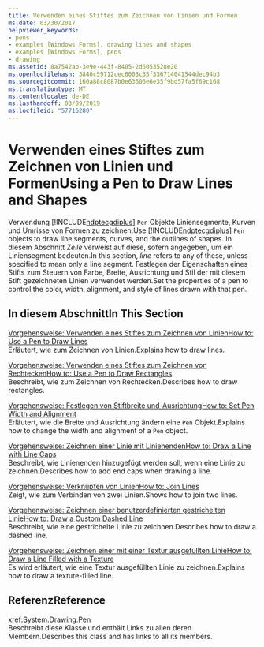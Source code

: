 ```yaml
---
title: Verwenden eines Stiftes zum Zeichnen von Linien und Formen
ms.date: 03/30/2017
helpviewer_keywords:
- pens
- examples [Windows Forms], drawing lines and shapes
- examples [Windows Forms], pens
- drawing
ms.assetid: 8a7542ab-3e9e-443f-8405-2d6053528e20
ms.openlocfilehash: 3846c59712cec6003c35f336714041544dec94b3
ms.sourcegitcommit: 160a88c8087b0e63606e6e35f9bd57fa5f69c168
ms.translationtype: MT
ms.contentlocale: de-DE
ms.lasthandoff: 03/09/2019
ms.locfileid: "57716280"
---
```

# <a name="using-a-pen-to-draw-lines-and-shapes"></a><span data-ttu-id="398c9-102">Verwenden eines Stiftes zum Zeichnen von Linien und Formen</span><span class="sxs-lookup"><span data-stu-id="398c9-102">Using a Pen to Draw Lines and Shapes</span></span>
<span data-ttu-id="398c9-103">Verwendung [!INCLUDE[ndptecgdiplus](../../../../includes/ndptecgdiplus-md.md)] `Pen` Objekte Liniensegmente, Kurven und Umrisse von Formen zu zeichnen.</span><span class="sxs-lookup"><span data-stu-id="398c9-103">Use [!INCLUDE[ndptecgdiplus](../../../../includes/ndptecgdiplus-md.md)] `Pen` objects to draw line segments, curves, and the outlines of shapes.</span></span> <span data-ttu-id="398c9-104">In diesem Abschnitt *Zeile* verweist auf diese, sofern angegeben, um ein Liniensegment bedeuten.</span><span class="sxs-lookup"><span data-stu-id="398c9-104">In this section, *line* refers to any of these, unless specified to mean only a line segment.</span></span> <span data-ttu-id="398c9-105">Festlegen der Eigenschaften eines Stifts zum Steuern von Farbe, Breite, Ausrichtung und Stil der mit diesem Stift gezeichneten Linien verwendet werden.</span><span class="sxs-lookup"><span data-stu-id="398c9-105">Set the properties of a pen to control the color, width, alignment, and style of lines drawn with that pen.</span></span>  
  
## <a name="in-this-section"></a><span data-ttu-id="398c9-106">In diesem Abschnitt</span><span class="sxs-lookup"><span data-stu-id="398c9-106">In This Section</span></span>  
 [<span data-ttu-id="398c9-107">Vorgehensweise: Verwenden eines Stiftes zum Zeichnen von Linien</span><span class="sxs-lookup"><span data-stu-id="398c9-107">How to: Use a Pen to Draw Lines</span></span>](how-to-use-a-pen-to-draw-lines.md)  
 <span data-ttu-id="398c9-108">Erläutert, wie zum Zeichnen von Linien.</span><span class="sxs-lookup"><span data-stu-id="398c9-108">Explains how to draw lines.</span></span>  
  
 [<span data-ttu-id="398c9-109">Vorgehensweise: Verwenden eines Stiftes zum Zeichnen von Rechtecken</span><span class="sxs-lookup"><span data-stu-id="398c9-109">How to: Use a Pen to Draw Rectangles</span></span>](how-to-use-a-pen-to-draw-rectangles.md)  
 <span data-ttu-id="398c9-110">Beschreibt, wie zum Zeichnen von Rechtecken.</span><span class="sxs-lookup"><span data-stu-id="398c9-110">Describes how to draw rectangles.</span></span>  
  
 [<span data-ttu-id="398c9-111">Vorgehensweise: Festlegen von Stiftbreite und-Ausrichtung</span><span class="sxs-lookup"><span data-stu-id="398c9-111">How to: Set Pen Width and Alignment</span></span>](how-to-set-pen-width-and-alignment.md)  
 <span data-ttu-id="398c9-112">Erläutert, wie die Breite und Ausrichtung ändern eine `Pen` Objekt.</span><span class="sxs-lookup"><span data-stu-id="398c9-112">Explains how to change the width and alignment of a `Pen` object.</span></span>  
  
 [<span data-ttu-id="398c9-113">Vorgehensweise: Zeichnen einer Linie mit Linienenden</span><span class="sxs-lookup"><span data-stu-id="398c9-113">How to: Draw a Line with Line Caps</span></span>](how-to-draw-a-line-with-line-caps.md)  
 <span data-ttu-id="398c9-114">Beschreibt, wie Linienenden hinzugefügt werden soll, wenn eine Linie zu zeichnen.</span><span class="sxs-lookup"><span data-stu-id="398c9-114">Describes how to add end caps when drawing a line.</span></span>  
  
 [<span data-ttu-id="398c9-115">Vorgehensweise: Verknüpfen von Linien</span><span class="sxs-lookup"><span data-stu-id="398c9-115">How to: Join Lines</span></span>](how-to-join-lines.md)  
 <span data-ttu-id="398c9-116">Zeigt, wie zum Verbinden von zwei Linien.</span><span class="sxs-lookup"><span data-stu-id="398c9-116">Shows how to join two lines.</span></span>  
  
 [<span data-ttu-id="398c9-117">Vorgehensweise: Zeichnen einer benutzerdefinierten gestrichelten Linie</span><span class="sxs-lookup"><span data-stu-id="398c9-117">How to: Draw a Custom Dashed Line</span></span>](how-to-draw-a-custom-dashed-line.md)  
 <span data-ttu-id="398c9-118">Beschreibt, wie eine gestrichelte Linie zu zeichnen.</span><span class="sxs-lookup"><span data-stu-id="398c9-118">Describes how to draw a dashed line.</span></span>  
  
 [<span data-ttu-id="398c9-119">Vorgehensweise: Zeichnen einer mit einer Textur ausgefüllten Linie</span><span class="sxs-lookup"><span data-stu-id="398c9-119">How to: Draw a Line Filled with a Texture</span></span>](how-to-draw-a-line-filled-with-a-texture.md)  
 <span data-ttu-id="398c9-120">Es wird erläutert, wie eine Textur ausgefüllten Linie zu zeichnen.</span><span class="sxs-lookup"><span data-stu-id="398c9-120">Explains how to draw a texture-filled line.</span></span>  
  
## <a name="reference"></a><span data-ttu-id="398c9-121">Referenz</span><span class="sxs-lookup"><span data-stu-id="398c9-121">Reference</span></span>  
 <xref:System.Drawing.Pen>  
 <span data-ttu-id="398c9-122">Beschreibt diese Klasse und enthält Links zu allen deren Membern.</span><span class="sxs-lookup"><span data-stu-id="398c9-122">Describes this class and has links to all its members.</span></span>
